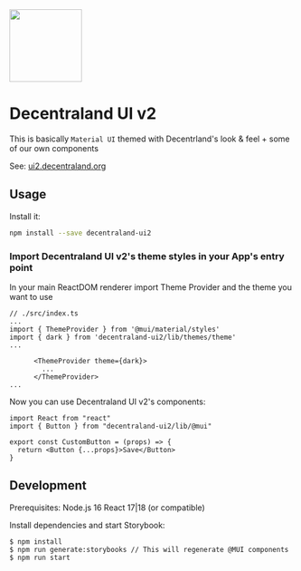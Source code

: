 <img src="https://ui.decentraland.org/decentraland_256x256.png" height="128" width="128" />

# Decentraland UI v2

This is basically `Material UI` themed with Decentrland's look & feel + some of our own components

See: [ui2.decentraland.org](https://ui2.decentraland.org)

## Usage

Install it:

```bash
npm install --save decentraland-ui2
```

### Import Decentraland UI v2's theme styles in your App's entry point

In your main ReactDOM renderer import Theme Provider and the theme you want to use

```tsx
// ./src/index.ts
...
import { ThemeProvider } from '@mui/material/styles'
import { dark } from 'decentraland-ui2/lib/themes/theme'
...

      <ThemeProvider theme={dark}>
        ...
      </ThemeProvider>
...
```

Now you can use Decentraland UI v2's components:

```tsx
import React from "react"
import { Button } from "decentraland-ui2/lib/@mui"

export const CustomButton = (props) => {
  return <Button {...props}>Save</Button>
}
```

## Development

Prerequisites: Node.js 16 React 17|18 (or compatible)

Install dependencies and start Storybook:

```
$ npm install
$ npm run generate:storybooks // This will regenerate @MUI components
$ npm run start
```

